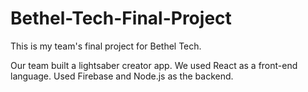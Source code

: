 # Bethel-Tech-Final-Project
This is my team's final project for Bethel Tech.

Our team built a lightsaber creator app. 
We used React as a front-end language.
Used Firebase and Node.js as the backend.

